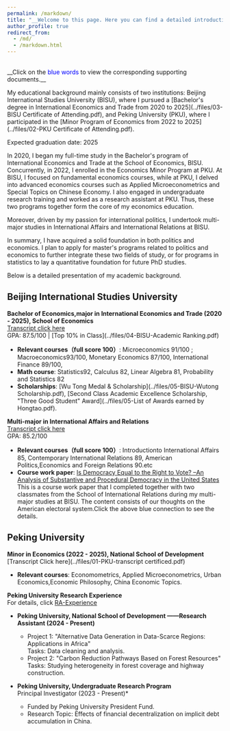 ```yaml
---
permalink: /markdown/
title: "__Welcome to this page. Here you can find a detailed introduction of my academic background__. "
author_profile: true
redirect_from: 
  - /md/
  - /markdown.html
---
```


<br/>
__Click on the <font color=Blue>blue words</font> to view the corresponding supporting documents.__

My educational background mainly consists of two institutions: Beijing International Studies University (BISU), where I pursued a [Bachelor's degree in International Economics and Trade from 2020 to 2025](../files/03-BISU Certificate of Attending.pdf), and Peking University (PKU), where I participated in the [Minor Program of Economics from 2022 to 2025](../files/02-PKU Certificate of Attending.pdf). 

Expected graduation date: 2025

In 2020, I began my full-time study in the Bachelor's program of International Economics and Trade at the School of Economics, BISU. Concurrently, in 2022, I enrolled in the Economics Minor Program at PKU. At BISU, I focused on fundamental economics courses, while at PKU, I delved into advanced economics courses such as Applied Microeconometrics and Special Topics on Chinese Economy. I also engaged in undergraduate research training and worked as a research assistant at PKU. Thus, these two programs together form the core of my economics education.

Moreover, driven by my passion for international politics, I undertook multi-major studies in International Affairs and International Relations at BISU.

In summary, I have acquired a solid foundation in both politics and economics. I plan to apply for master's programs related to politics and economics to further integrate these two fields of study, or for programs in statistics to lay a quantitative foundation for future PhD studies.

Below is a detailed presentation of my academic background.

## Beijing International Studies University
  **Bachelor of Economics,major in International Economics and Trade (2020 - 2025),  School of Economics**  
  [Transcript click here](../files/01-Transcript_BISU.pdf)
  <br/>GPA: 87.5/100 | [Top 10% in Class](../files/04-BISU-Academic Ranking.pdf)
  - __Relevant courses（full score 100）__: Microeconomics 91/100 ; Macroeconomics93/100, Monetary Economics 87/100, International Finance 89/100,   
  - __Math course__: Statistics92, Calculus 82, Linear Algebra 81, Probability and Statistics 82 
  - __Scholarships__: [Wu Tong Medal & Scholarship](../files/05-BISU-Wutong Scholarship.pdf), [Second Class Academic Excellence Scholarship, "Three Good Student" Award](../files/05-List of Awards earned by Hongtao.pdf).

**Multi-major in International Affairs and Relations**  
  [Transcript click here](../files/04-BISU-Multi-major-transcript.pdf)
  <br/>GPA: 85.2/100 
  - __Relevant courses（full score 100）__: Introductionto International Affairs 85, Contemporary International Relations 89, American Politics,Economics and Foreign Relations 90.etc
  - __Course work paper__: [Is Democracy Equal to the Right to Vote? –An Analysis of Substantive and Procedural Democracy in the United States](https://hongtao021022.github.io/publication/Is%20Democracy%20Equal%20to%20the%20Right%20to%20Vote) <br/>This is a course work paper that I completed together with two classmates from the School of International Relations during my multi-major studies at BISU. The content consists of our thoughts on the American electoral system.Click the above blue connection to see the details.




## Peking University
  **Minor in Economics (2022 - 2025), National School of Development**<br/>[Transcript Click here](../files/01-PKU-transcript certificed.pdf)
  - __Relevant courses__: Economometrics, Applied Microeconometrics, Urban Economics,Economic Philosophy, China Economic Topics.  

  **Peking University Research Experience**
<br/>For details, click [RA-Experience](https://hongtao021022.github.io/talks/)

- __Peking University, National School of Development ——Research Assistant (2024 - Present)__  
  - Project 1: "Alternative Data Generation in Data-Scarce Regions: Applications in Africa"  
    Tasks: Data cleaning and analysis.  
  - Project 2: "Carbon Reduction Pathways Based on Forest Resources"  
    Tasks: Studying heterogeneity in forest coverage and highway construction.

- __Peking University, Undergraduate Research Program__  
  Principal Investigator (2023 - Present)*  
  - Funded by Peking University President Fund.  
  - Research Topic: Effects of financial decentralization on implicit debt accumulation in China.  

